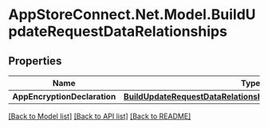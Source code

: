 # AppStoreConnect.Net.Model.BuildUpdateRequestDataRelationships

## Properties

Name | Type | Description | Notes
------------ | ------------- | ------------- | -------------
**AppEncryptionDeclaration** | [**BuildUpdateRequestDataRelationshipsAppEncryptionDeclaration**](BuildUpdateRequestDataRelationshipsAppEncryptionDeclaration.md) |  | [optional] 

[[Back to Model list]](../README.md#documentation-for-models) [[Back to API list]](../README.md#documentation-for-api-endpoints) [[Back to README]](../README.md)

